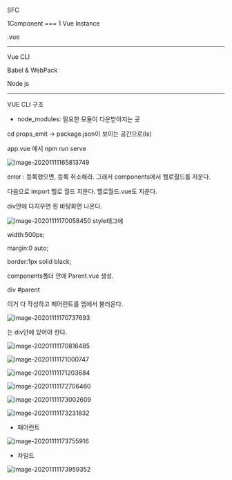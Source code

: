 SFC

1Component === 1 Vue Instance

.vue

-----------

Vue CLI

Babel & WebPack



Node js



--------

VUE CLI 구조

* node_modules: 필요한 모듈이 다운받아지는 곳



cd props_emit -> package.json이 보이는 공간으로(ls)

app.vue 에서 npm run serve

![image-20201111165813749](C:%5CUsers%5Ccom100%5CAppData%5CRoaming%5CTypora%5Ctypora-user-images%5Cimage-20201111165813749.png)

error : 등록했으면, 등록 취소해라. 그래서 components에서 헬로월드를 지운다. 

다음으로 import 헬로 월드 지운다.  헬로월드.vue도 지운다. 

div안에 다지우면 흰 바탕화면 나온다. 

![image-20201111170058450](C:%5CUsers%5Ccom100%5CAppData%5CRoaming%5CTypora%5Ctypora-user-images%5Cimage-20201111170058450.png)
style태그에

width:500px;

margin:0 auto;

border:1px solid black;



components폴더 안에 Parent.vue 생성. 

div #parent

이거 다 작성하고 페어런트를 엡에서 불러온다.

![image-20201111170737693](C:%5CUsers%5Ccom100%5CAppData%5CRoaming%5CTypora%5Ctypora-user-images%5Cimage-20201111170737693.png)

<parent/>는 div안에 있어야 한다. 



![image-20201111170816485](C:%5CUsers%5Ccom100%5CAppData%5CRoaming%5CTypora%5Ctypora-user-images%5Cimage-20201111170816485.png)



![image-20201111171000747](C:%5CUsers%5Ccom100%5CAppData%5CRoaming%5CTypora%5Ctypora-user-images%5Cimage-20201111171000747.png)

![image-20201111171203684](C:%5CUsers%5Ccom100%5CAppData%5CRoaming%5CTypora%5Ctypora-user-images%5Cimage-20201111171203684.png)









![image-20201111172706460](C:%5CUsers%5Ccom100%5CAppData%5CRoaming%5CTypora%5Ctypora-user-images%5Cimage-20201111172706460.png)

![image-20201111173002609](C:%5CUsers%5Ccom100%5CAppData%5CRoaming%5CTypora%5Ctypora-user-images%5Cimage-20201111173002609.png)



![image-20201111173231832](C:%5CUsers%5Ccom100%5CAppData%5CRoaming%5CTypora%5Ctypora-user-images%5Cimage-20201111173231832.png)





* 패어런트

![image-20201111173755916](C:%5CUsers%5Ccom100%5CAppData%5CRoaming%5CTypora%5Ctypora-user-images%5Cimage-20201111173755916.png)

* 차일드

![image-20201111173959352](C:%5CUsers%5Ccom100%5CAppData%5CRoaming%5CTypora%5Ctypora-user-images%5Cimage-20201111173959352.png)